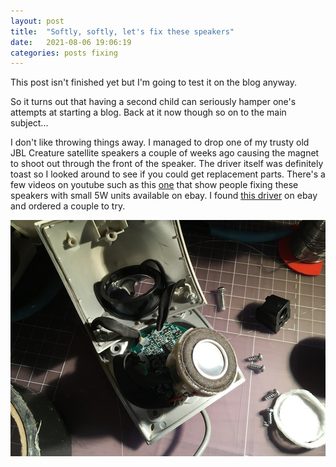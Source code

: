 ```yaml
---
layout: post
title:  "Softly, softly, let's fix these speakers"
date:   2021-08-06 19:06:19 
categories: posts fixing
---
```

This post isn't finished yet but I'm going to test it on the blog anyway.

So it turns out that having a second child can seriously hamper one's attempts at starting a blog. Back at it now though so on to the main subject...

I don't like throwing things away. I managed to drop one of my trusty old JBL Creature satellite speakers a couple of weeks ago causing the magnet to shoot out through the front of the speaker. The driver itself was definitely toast so I looked around to see if you could get replacement parts.  There's a few videos on youtube such as this [one](https://youtu.be/Z3UJYr1iAbg) that show people fixing these speakers with small 5W units available on ebay. I found [this driver](https://www.ebay.co.uk/itm/264057406145?hash=item3d7b0c42c1:g:RrcAAOSwKgxebJar) on ebay and ordered a couple to try. 

![original driver](/images/IMG_3923.JPG) 
